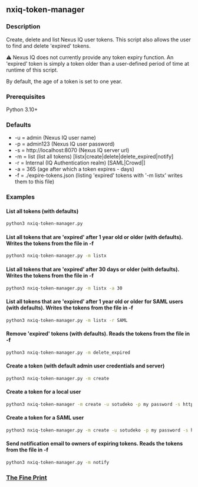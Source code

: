 ## nxiq-token-manager

### Description

Create, delete and list Nexus IQ user tokens. 
This script also allows the user to find and delete 'expired' tokens.

&#9888; Nexus IQ does not currently provide any token expiry function.
An 'expired' token is simply a token older than a user-defined period of time at runtime of this script.

By default, the age of a token is set to one year.

### Prerequisites

Python 3.10+

### Defaults

- -u = admin (Nexus IQ user name)
- -p = admin123 (Nexus IQ user password)
- -s = http://localhost:8070 (Nexus IQ server url)
- -m = list (list all tokens) [listx|create|delete|delete_expired|notify]
- -r = Internal (IQ Authentication realm) [SAML|Crowd|<LDAP Server Id>]
- -a = 365 (age after which a token expires - days)
- -f = ./expire-tokens.json (listing 'expired' tokens with '-m listx' writes them to this file)

### Examples

#### List all tokens (with defaults)
```bash
python3 nxiq-token-manager.py
````
#### List all tokens that are 'expired' after 1 year old or older (with defaults). Writes the tokens from the file in -f
```bash
python3 nxiq-token-manager.py -m listx
```
#### List all tokens that are 'expired' after 30 days or older (with defaults). Writes the tokens from the file in -f
```bash
python3 nxiq-token-manager.py -m listx -a 30
```
#### List all tokens that are 'expired' after 1 year old or older for SAML users (with defaults). Writes the tokens from the file in -f
```bash
python3 nxiq-token-manager.py -m listx -r SAML
```
#### Remove 'expired' tokens (with defaults). Reads the tokens from the file in -f
```bash
python3 nxiq-token-manager.py -m delete_expired 
```
#### Create a token (with default admin user credentials and server)
```bash
python3 nxiq-token-manager.py -m create
```
#### Create a token for a local user
```bash
python3 nxiq-token-manager -m create -u sotudeko -p my password -s http://iqserver:8070
```
#### Create a token for a SAML user
```bash
python3 nxiq-token-manager.py -m create -u sotudeko -p my password -s http://iqserver:8070 -r SAML
```
#### Send notification email to owners of expiring tokens. Reads the tokens from the file in -f
```bash
python3 nxiq-token-manager.py -m notify 
```


### [The Fine Print](https://github.com/sonatype-nexus-community/nx-token-manager#the-fine-print)




